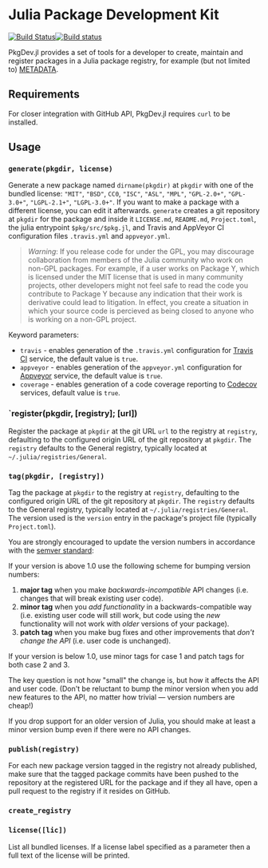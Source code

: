# Julia Package Development Kit

[![Build Status](https://travis-ci.org/JuliaLang/PkgDev.jl.svg?branch=master)](https://travis-ci.org/JuliaLang/PkgDev.jl)[![Build status](https://ci.appveyor.com/api/projects/status/gnd6dqbdaxcx1c23/branch/master?svg=true)](https://ci.appveyor.com/project/wildart/pkgdev-jl/branch/master)

PkgDev.jl provides a set of tools for a developer to create, maintain and register packages in a Julia package registry, for example (but not limited to) [METADATA](https://github.com/JuliaLang/METADATA.jl).

## Requirements

For closer integration with GitHub API, PkgDev.jl requires `curl` to be installed.

## Usage

### `generate(pkgdir, license)`

Generate a new package named `dirname(pkgdir)` at `pkgdir`  with one of the bundled license: `"MIT"`, `"BSD"`, `CC0`, `"ISC"`, `"ASL"`, `"MPL"`, `"GPL-2.0+"`, `"GPL-3.0+"`, `"LGPL-2.1+"`, `"LGPL-3.0+"`.
If you want to make a package with a different license, you can edit it afterwards. `generate` creates a git repository at `pkgdir` for the package and inside it `LICENSE.md`, `README.md`, `Project.toml`, the julia entrypoint `$pkg/src/$pkg.jl`, and Travis and AppVeyor CI configuration files `.travis.yml` and `appveyor.yml`.

> *Warning*: If you release code for under the GPL, you may discourage collaboration from members of the Julia community who work on non-GPL packages. For example, if a user works on Package Y, which is licensed under the MIT license that is used in many community projects, other developers might not feel safe to read the code you contribute to Package Y because any indication that their work is derivative could lead to litigation. In effect, you create a situation in which your source code is percieved as being closed to anyone who is working on a non-GPL project.

Keyword parameters:

* `travis` - enables generation of the `.travis.yml` configuration for [Travis CI](https://travis-ci.org/) service, the default value is `true`.
* `appveyor` - enables generation of the `appveyor.yml` configuration for [Appveyor](http://www.appveyor.com/) service, the default value is `true`.
* `coverage` - enables generation of a code coverage reporting to [Codecov](https://codecov.io) services, default value is `true`.

### `register(pkgdir, [registry]; [url])

Register the package at `pkgdir` at the git URL `url` to the registry at `registry`, defaulting to the configured origin URL of the git repository at `pkgdir`. The `registry` defaults to the General registry, typically located at `~/.julia/registries/General`.

### `tag(pkgdir, [registry])`

Tag the package at `pkgdir` to the registry at `registry`, defaulting to the configured origin URL of the git repository at `pkgdir`. The `registry` defaults to the General registry, typically located at `~/.julia/registries/General`.
The version used is the `version` entry in the package's project file (typically `Project.toml`).

You are strongly encouraged to update the version numbers in accordance with the [semver standard](http://semver.org/):

If your version is above 1.0 use the following scheme for bumping version numbers:

1. **major tag** when you make *backwards-incompatible* API changes (i.e. changes that will break existing user code).
2. **minor tag** when you *add functionality* in a backwards-compatible way (i.e. existing user code will still work, but code using the *new* functionality will not work with *older* versions of your package).
3. **patch tag** when you make bug fixes and other improvements that *don't change the API* (i.e. user code is unchanged).

If your version is below 1.0, use minor tags for case 1 and patch tags for both case 2 and 3.

The key question is not how "small" the change is, but how it affects the API and user code.  (Don't be reluctant to bump the minor version when you add new features to the API, no matter how trivial — version numbers are cheap!)

If you drop support for an older version of Julia, you should make at least a minor version bump even if there were no API changes.

### `publish(registry)`

For each new package version tagged in the registry not already published, make sure that the tagged package commits have been pushed to the repository at the registered URL for the package and if they all have, open a pull request to the registry if it resides on GitHub.


### `create_registry`



### `license([lic])`

List all bundled licenses. If a license label specified as a parameter then a full text of the license will be printed.

